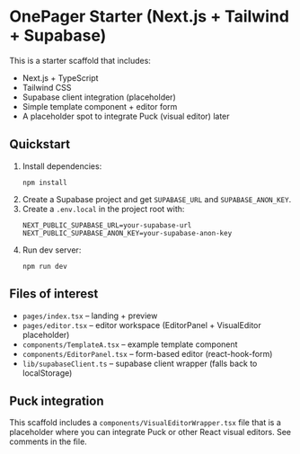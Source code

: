 # OnePager Starter (Next.js + Tailwind + Supabase)

This is a starter scaffold that includes:
- Next.js + TypeScript
- Tailwind CSS
- Supabase client integration (placeholder)
- Simple template component + editor form
- A placeholder spot to integrate Puck (visual editor) later

## Quickstart
1. Install dependencies:
   ```
   npm install
   ```
2. Create a Supabase project and get `SUPABASE_URL` and `SUPABASE_ANON_KEY`.
3. Create a `.env.local` in the project root with:
   ```
   NEXT_PUBLIC_SUPABASE_URL=your-supabase-url
   NEXT_PUBLIC_SUPABASE_ANON_KEY=your-supabase-anon-key
   ```
4. Run dev server:
   ```
   npm run dev
   ```

## Files of interest
- `pages/index.tsx` – landing + preview
- `pages/editor.tsx` – editor workspace (EditorPanel + VisualEditor placeholder)
- `components/TemplateA.tsx` – example template component
- `components/EditorPanel.tsx` – form-based editor (react-hook-form)
- `lib/supabaseClient.ts` – supabase client wrapper (falls back to localStorage)

## Puck integration
This scaffold includes a `components/VisualEditorWrapper.tsx` file that is a placeholder where you can integrate Puck or other React visual editors. See comments in the file.
